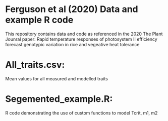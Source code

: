 # Ferguson et al (2020) Data and example R code

This repository contains data and code as referenced in the 2020 The Plant Jounral paper: Rapid temperature responses of photosystem II efficiency forecast genotypic variation in rice and vegeative heat tolerance 

# All_traits.csv: 
Mean values for all measured and modelled traits 

# Segemented_example.R: 
R code demonstrating the use of custom functions to model Tcrit, m1, m2 

